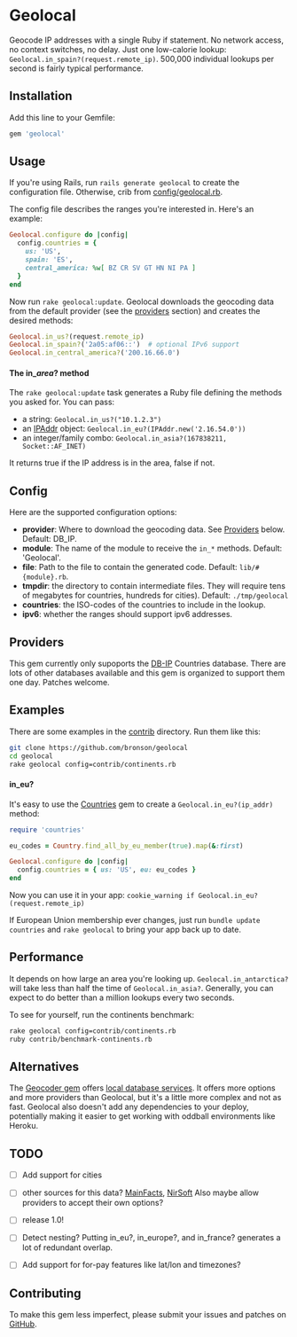 # Geolocal

Geocode IP addresses with a single Ruby if statement.
No network access, no context switches, no delay.  Just one low-calorie lookup:
`Geolocal.in_spain?(request.remote_ip)`.  500,000 individual lookups
per second is fairly typical performance.


## Installation

Add this line to your Gemfile:

```ruby
gem 'geolocal'
```


## Usage

If you're using Rails, run `rails generate geolocal` to create the configuration file.
Otherwise, crib from [config/geolocal.rb](https://github.com/bronson/geolocal/tree/master/config/geolocal.rb).

The config file describes the ranges you're interested in.
Here's an example:

```ruby
Geolocal.configure do |config|
  config.countries = {
    us: 'US',
    spain: 'ES',
    central_america: %w[ BZ CR SV GT HN NI PA ]
  }
end
```

Now run `rake geolocal:update`.  Geolocal downloads the geocoding data
from the default provider (see the [providers](#providers) section) and
creates the desired methods:

```ruby
Geolocal.in_us?(request.remote_ip)
Geolocal.in_spain?('2a05:af06::')  # optional IPv6 support
Geolocal.in_central_america?('200.16.66.0')
```

#### The in\_*area*? method

The `rake geolocal:update` task generates a Ruby file defining the methods you asked for.
You can pass:

* a string: `Geolocal.in_us?("10.1.2.3")`
* an [IPAddr](http://www.ruby-doc.org/stdlib-2.2.0/libdoc/ipaddr/rdoc/IPAddr.html) object:
  `Geolocal.in_eu?(IPAddr.new('2.16.54.0'))`
* an integer/family combo: `Geolocal.in_asia?(167838211, Socket::AF_INET)`

It returns true if the IP address is in the area, false if not.


## Config

Here are the supported configuration options:

* **provider**: Where to download the geocoding data.  See [Providers](#providers) below.  Default: DB_IP.
* **module**: The name of the module to receive the `in_*` methods.  Default: 'Geolocal'.
* **file**: Path to the file to contain the generated code.  Default: `lib/#{module}.rb`.
* **tmpdir**: the directory to contain intermediate files.  They will require tens of megabytes
  for countries, hundreds for cities).  Default: `./tmp/geolocal`
* **countries**: the ISO-codes of the countries to include in the lookup.
* **ipv6**: whether the ranges should support ipv6 addresses.


## Providers

This gem currently only supoports the [DB-IP](https://db-ip.com/about/) Countries database.
There are lots of other databases available and this gem is organized to support them one day.
Patches welcome.


## Examples

There are some examples in the [contrib](https://github.com/bronson/geolocal/tree/master/contrib) directory.
Run them like this:

```sh
git clone https://github.com/bronson/geolocal
cd geolocal
rake geolocal config=contrib/continents.rb
```


#### in_eu?

It's easy to use the [Countries](https://github.com/hexorx/countries) gem
to create a `Geolocal.in_eu?(ip_addr)` method:

```ruby
require 'countries'

eu_codes = Country.find_all_by_eu_member(true).map(&:first)

Geolocal.configure do |config|
  config.countries = { us: 'US', eu: eu_codes }
end
```

Now you can use it in your app: `cookie_warning if Geolocal.in_eu?(request.remote_ip)`

If European Union membership ever changes, just run `bundle update countries`
and `rake geolocal` to bring your app back up to date.


## Performance

It depends on how large an area you're looking up.  `Geolocal.in_antarctica?` will
take less than half the time of `Geolocal.in_asia?`.  Generally, you can
expect to do better than a million lookups every two seconds.

To see for yourself, run the continents benchmark:

```sh
rake geolocal config=contrib/continents.rb
ruby contrib/benchmark-continents.rb
```


## Alternatives

The [Geocoder gem](https://github.com/alexreisner/geocoder) offers
[local database services](https://github.com/alexreisner/geocoder#ip-address-local-database-services).
It offers more options and more providers than Geolocal, but it's a little more complex and not as fast.
Geolocal also doesn't add any dependencies to your deploy, potentially making it easier to get working
with oddball environments like Heroku.


## TODO

- [ ] Add support for cities
- [ ] other sources for this data? [MainFacts](http://mainfacts.com/ip-address-space-addresses), [NirSoft](http://www.nirsoft.net/countryip/)
      Also maybe allow providers to accept their own options?
- [ ] release 1.0!
- [ ] Detect nesting?  Putting in_eu?, in_europe?, and in_france? generates a lot of redundant overlap.
- [ ] Add support for for-pay features like lat/lon and timezones?


## Contributing

To make this gem less imperfect, please submit your issues and patches on
[GitHub](https://github.com/bronson/geolocal/).
